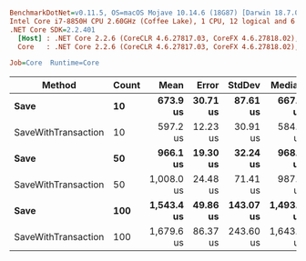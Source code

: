 ``` ini

BenchmarkDotNet=v0.11.5, OS=macOS Mojave 10.14.6 (18G87) [Darwin 18.7.0]
Intel Core i7-8850H CPU 2.60GHz (Coffee Lake), 1 CPU, 12 logical and 6 physical cores
.NET Core SDK=2.2.401
  [Host] : .NET Core 2.2.6 (CoreCLR 4.6.27817.03, CoreFX 4.6.27818.02), 64bit RyuJIT
  Core   : .NET Core 2.2.6 (CoreCLR 4.6.27817.03, CoreFX 4.6.27818.02), 64bit RyuJIT

Job=Core  Runtime=Core  

```
|              Method | Count |       Mean |    Error |    StdDev |     Median |
|-------------------- |------ |-----------:|---------:|----------:|-----------:|
|                **Save** |    **10** |   **673.9 us** | **30.71 us** |  **87.61 us** |   **667.2 us** |
| SaveWithTransaction |    10 |   597.2 us | 12.23 us |  30.91 us |   584.9 us |
|                **Save** |    **50** |   **966.1 us** | **19.30 us** |  **32.24 us** |   **968.2 us** |
| SaveWithTransaction |    50 | 1,008.0 us | 24.48 us |  71.41 us |   987.0 us |
|                **Save** |   **100** | **1,543.4 us** | **49.86 us** | **143.07 us** | **1,493.9 us** |
| SaveWithTransaction |   100 | 1,679.6 us | 86.37 us | 243.60 us | 1,643.2 us |
